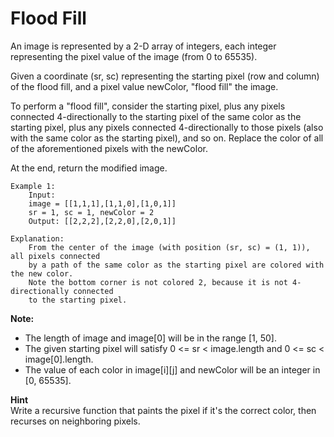 # Flood Fill

An image is represented by a 2-D array of integers, each integer representing the pixel value of the image (from 0 to 65535).

Given a coordinate (sr, sc) representing the starting pixel (row and column) of the flood fill, and a pixel value newColor, "flood fill" the image.

To perform a "flood fill", consider the starting pixel, plus any pixels connected 4-directionally to the starting pixel of the same color as the starting pixel, plus any pixels connected 4-directionally to those pixels (also with the same color as the starting pixel), and so on. Replace the color of all of the aforementioned pixels with the newColor.

At the end, return the modified image.

    Example 1:
        Input: 
        image = [[1,1,1],[1,1,0],[1,0,1]]
        sr = 1, sc = 1, newColor = 2
        Output: [[2,2,2],[2,2,0],[2,0,1]]
        
    Explanation: 
        From the center of the image (with position (sr, sc) = (1, 1)), all pixels connected 
        by a path of the same color as the starting pixel are colored with the new color.
        Note the bottom corner is not colored 2, because it is not 4-directionally connected
        to the starting pixel.

**Note:**

* The length of image and image[0] will be in the range [1, 50].
* The given starting pixel will satisfy 0 <= sr < image.length and 0 <= sc < image[0].length.
* The value of each color in image[i][j] and newColor will be an integer in [0, 65535].
   
**Hint**  
Write a recursive function that paints the pixel if it's the correct color, then recurses on neighboring pixels.
